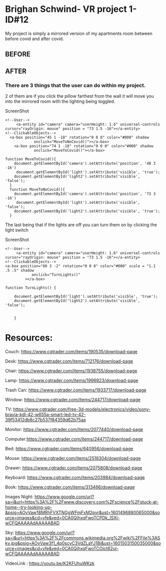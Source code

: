 # Brighan Schwind- VR project 1- ID#12

My project is simply a mirrored version of my apartments room between before covid and after covid.

## BEFORE
## AFTER

### There are 3 things that the user can do within my project.
2 of them are if you click the pillow farthest from the wall it will move you into the mirrored room with the lighting being toggled.

ScreenShot

```
<!--User-->
     <a-entity id="camera" camera="userHeight: 1.6" universal-controls cursor="rayOrigin: mouse" position = "73 1.5 -16"></a-entity>
<!--ClickableObjects-->
  <a-box position="45 1 -18" rotation="0 0 0" color="#000" shadow
             onclick="MoveToNoCovid()"></a-box>
	<a-box position="74 1 -18" rotation="0 0 0" color="#000" shadow
             onclick="MoveToCovid()"></a-box>
```

```
function MoveToCovid(){
    document.getElementById('camera').setAttribute('position', '48 3 -16')
     document.getElementById('light').setAttribute('visible', 'true');
    document.getElementById('light2').setAttribute('visible', 'false');
  }
  function MoveToNoCovid(){
    document.getElementById('camera').setAttribute('position', '73 3 -16')
     document.getElementById('light').setAttribute('visible', 'false');
    document.getElementById('light2').setAttribute('visible', 'true');
  }
```
The last being that if the lights are off you can turn them on by clicking the light switch

ScreenShot
```
<!--User-->
     <a-entity id="camera" camera="userHeight: 1.6" universal-controls cursor="rayOrigin: mouse" position = "73 1.5 -16"></a-entity>
<!--ClickableObjects-->
<a-box position="60 3 -2" rotation="0 0 0" color="#000" scale = "1.1 .5 .5" shadow
            onclick="TurnLights()"
         ></a-box>
```

```
function TurnLights() {
   
    document.getElementById('light').setAttribute('visible', 'true');
    document.getElementById('light2').setAttribute('visible', 'false');
    
    
    }
```
# Resources:
Couch: https://www.cgtrader.com/items/190535/download-page

Desk: https://www.cgtrader.com/items/712176/download-page

Chair: https://www.cgtrader.com/items/1938755/download-page

Lamp: https://www.cgtrader.com/items/1996923/download-page

Trash Can: https://www.cgtrader.com/items/1933717/download-page

Window: https://www.cgtrader.com/items/244717/download-page

TV: https://www.cgtrader.com/free-3d-models/electronics/video/sony-bravia-kdl-42-w655a-smart-led-tv-42-39f53412db8c27b537f84359d62b75aa

Monitor: https://www.cgtrader.com/items/2077440/download-page

Computer:https://www.cgtrader.com/items/244717/download-page

Bed: https://www.cgtrader.com/items/640956/download-page

Mouse: https://www.cgtrader.com/items/2518304/download-page

Drawer: https://www.cgtrader.com/items/2075808/download-page

Keyboard: https://www.cgtrader.com/items/203984/download-page

Book: https://www.cgtrader.com/items/313466/download-page

Images
Night: https://www.google.com/url?sa=i&url=https%3A%2F%2Fwww.discovery.com%2Fscience%2Fstuck-at-home--try-looking-up-&psig=AOvVaw18MRhFVXTNGgWFmFxM2pvr&ust=1601496880065000&source=images&cd=vfe&ved=0CA0QjhxqFwoTCPDk_ISXj-wCFQAAAAAdAAAAABAD

Sky:
https://www.google.com/url?sa=i&url=https%3A%2F%2Fcommons.wikimedia.org%2Fwiki%2FFile%3ASky.jpg&psig=AOvVaw3f1_4p0scyC3VdZLaYJ1Bi&ust=1601503150035000&source=images&cd=vfe&ved=0CA0QjhxqFwoTCOict62uj-wCFQAAAAAdAAAAABAD

VideoLink : https://youtu.be/K2KFUhuWKzk

